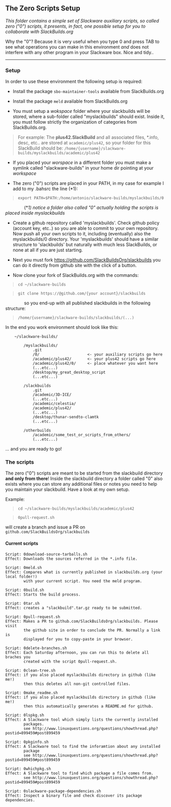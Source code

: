 ## The Zero Scripts Setup

*This folder contains a simple set of Slackware auxiliary scripts, so called zero ("0") scripts, it presents, in fact, one possible setup for you to collaborate with SlackBuilds.org*


Why the "0"? Because it is very useful when you type 0 and press TAB to see what operations you can make in this environment *and* does not interfere with any other program in your Slackware box. Nice and tidy..

---

### Setup
In order to use these environment the following setup is required:

* Install the package `sbo-maintainer-tools` available from SlackBuilds.org

* Install the package `meld` available from SlackBuilds.org

* You must setup a *wokspace* folder where your slackbuilds will be stored, where a sub-folder called "myslackbuilds" should exist. Inside it, you must follow strictly the organization of categories from SlackBuilds.org.
>For example: The **plus42.SlackBuild** and all associated files, *.info, desc, etc.. are stored at `academic/plus42`, so your folder for this SlackBuild should be:
> `/home/{username}/slackware-builds/myslackbuilds/academic/plus42`

* If you placed your *worspace* in a different folder you must make a symlink called "slackware-builds" in your home dir pointing at your *workspace*

* The zero ("0") scripts are placed in your PATH, in my case for example I add to my .bahsrc the line (*1):
> `export PATH=$PATH:/home/antonio/slackware-builds/myslackbuilds/0`

&nbsp;&nbsp;&nbsp;&nbsp;&nbsp;&nbsp;&nbsp;&nbsp;&nbsp;&nbsp;&nbsp;&nbsp;&nbsp;&nbsp;
(**1) notice a folder also called "0" actually holding the scripts is placed inside myslackbuilds*

* Create a github repository called 'myslackbuilds'. Check github policy (account key, etc..) so you are able to commit to your own repository. Now push all your own scripts to it, including (eventually) also the myslackbuilds/0 directory. Your 'myslackbuilds' should have a similar structure to 'slackbuilds' but naturally with much less SlackBuilds, or none at all if you are just starting.

* Next you must fork https://github.com/SlackBuildsOrg/slackbuilds you can do it directly from github site with the click of a button.

* Now clone your fork of SlackBuilds.org with the commands:
> `cd ~/slackware-builds`

> `git clone https://@github.com/{your account}/slackbuilds`

&nbsp;&nbsp;&nbsp;&nbsp;&nbsp;&nbsp;&nbsp;&nbsp;&nbsp;&nbsp;&nbsp;&nbsp;&nbsp;&nbsp;
so you end-up with all published slackbuilds in the following structure:
> `/home/{username}/slackware-builds/slackbuilds/(...)`


In the end you work environment should look like this:

        ~/slackware-builds/
        
            /myslackbuilds/
                .git
                /0/                     <- your auxiliary scripts go here
                /academic/plus42/       <- your plus42 scripts go here
                /academic/plus42/0/     <- place whatever you want here
                (...etc...)
                /desktop/my_great_desktop_script
                (...etc...)
                
            /slackbuilds
                .git
                /academic/3D-ICE/
                (...etc...)
                /academic/celestia/
                /academic/plus42/
                (...etc...)
                /desktop/thunar-sendto-clamtk
                (...etc...)
        
            /otherbuilds
                /academic/some_test_or_scripts_from_others/
                (...etc...)
    


... and you are ready to go!

### The scripts
The zero ("0") scripts are meant to be started from the slackbuild directory **and only from there**! Inside the slackbuild directory a folder called "0" also exists where you can store any additional files or notes you need to help you maintain your slackbuild. Have a look at my own setup.

Example:
> `cd ~/slackware-builds/myslackbuilds/academic/plus42`

> `0pull-request.sh`

will create a branch and issue a PR on `github.com/SlackBuildsOrg/slackbuilds` 

#### Current scripts

    Script: 0download-source-tarballs.sh
    Effect: Downloads the sources referred in the *.info file.

    Script: 0meld.sh
    Effect: Compares what is currently published in slackbuilds.org (your local folder!)
            with your current script. You need the meld program.

    Script: 0build.sh
    Effect: Starts the build process.

    Script: 0tar.sh
    Effect: creates a "slackbuild".tar.gz ready to be submitted.
    
    Script: 0pull-request.sh
    Effect: Makes a PR to github.com/SlackBuildsOrg/slackbuilds. Please visit
            the github site in order to conclude the PR. Normally a link is 
            displayed for you to copy-paste in your browser.

    Script: 0delete-branches.sh
    Effect: Each Saturday afternoon, you can run this to delete all braches you
            created with the script 0pull-request.sh.

    Script: 0clean-tree.sh
    Effect: if you also placed myslackbuilds directory in github (like me!)
            then this deletes all non-git controlled files.

    Script: 0make_readme.sh
    Effect: if you also placed myslackbuilds directory in github (like me!)
            then this automatically generates a README.md for github.

    Script: 0lspkg.sh
    Effect: A Slackware tool which simply lists the currently installed
            packages.
            see http://www.linuxquestions.org/questions/showthread.php?postid=899459#post899459

    Script: 0pkginfo.sh
    Effect: A Slackware tool to find the inforamtion about any installed 
            package
            see http://www.linuxquestions.org/questions/showthread.php?postid=899459#post899459

    Script: 0whichpkg.sh
    Effect: A Slackware tool to find which package a file comes from.
            see http://www.linuxquestions.org/questions/showthread.php?postid=899459#post899459

    Script: 0slackware-package-dependencies.sh
    Effect: Inspect a binary file and check discover its package dependencies.